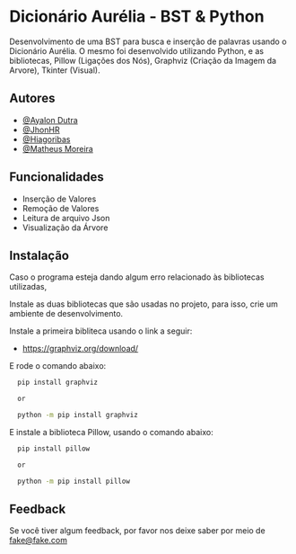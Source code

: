 
# Dicionário Aurélia - BST & Python

Desenvolvimento de uma BST para busca e inserção de palavras usando o Dicionário Aurélia.
O mesmo foi desenvolvido utilizando Python, e as bibliotecas, Pillow (Ligações dos Nós), Graphviz (Criação da Imagem da Arvore), Tkinter (Visual). 


## Autores

- [@Ayalon Dutra](https://www.github.com/ayalondutra)
- [@JhonHR](https://github.com/JhonLoll)
- [@Hiagoribas](https://github.com/Hiagoribas)
- [@Matheus Moreira]()


## Funcionalidades

- Inserção de Valores
- Remoção de Valores
- Leitura de arquivo Json
- Visualização da Árvore


## Instalação

Caso o programa esteja dando algum erro relacionado às bibliotecas utilizadas,

Instale as duas bibliotecas que são usadas no projeto, para isso, crie um ambiente de desenvolvimento. 

Instale a primeira bibliteca usando o link a seguir:

- https://graphviz.org/download/

E rode o comando abaixo:

```bash
  pip install graphviz

  or 

  python -m pip install graphviz
```

E instale a biblioteca Pillow, usando o comando abaixo:

```bash
  pip install pillow

  or 

  python -m pip install pillow
```
    
## Feedback

Se você tiver algum feedback, por favor nos deixe saber por meio de fake@fake.com

